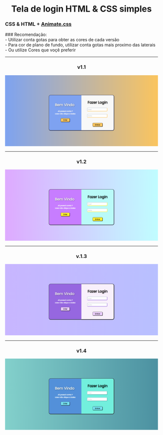 <h1 align="center">Tela de login HTML & CSS simples</h1>
<h3>CSS & HTML + <a href="https://animate.style">Animate.css<a/></h3>
### Recomendação: <br>
- Utilizar conta gotas para obter as cores de cada versão<br>
- Para cor de plano de fundo, utilizar conta gotas mais proximo das laterais<br>
- Ou utilize Cores que voçê preferir
  <hr>
<h3 align="center">v1.1</h3>
<img src="./src/images/v1.1.png">
<hr>
<h3 align="center">v1.2</h3>
<img src="./src/images/v1.2.png">
<hr>
<h3 align="center">v.1.3</h3>
<img src="./src/images/v1.3.png">
<hr>
<h3 align="center">v1.4</h3>
<img src="./src/images/v1.4.png">
